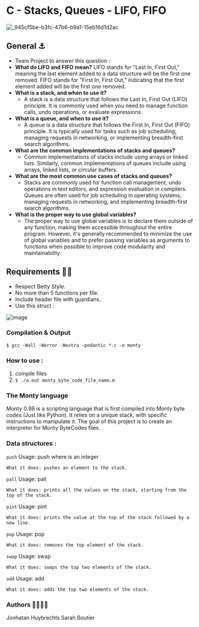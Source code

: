 # C - Stacks, Queues - LIFO, FIFO

![_945cf5be-b3fc-47b6-b9a1-15eb16d1d2ac](https://github.com/savvyh/holbertonschool_monty/assets/139894873/be269b77-361a-4807-b5ac-cc0dfe40bac2)

## General ⚓
- Team Project to answer this question :
- **What do LIFO and FIFO mean?**
LIFO stands for "Last In, First Out," meaning the last element added to a data structure will be the first one removed. FIFO stands for "First In, First Out," indicating that the first element added will be the first one removed.
- **What is a stack, and when to use it?**
   - A stack is a data structure that follows the Last In, First Out (LIFO) principle. It is commonly used when you need to manage function calls, undo operations, or evaluate expressions.
- **What is a queue, and when to use it?**
   - A queue is a data structure that follows the First In, First Out (FIFO) principle. It is typically used for tasks such as job scheduling, managing requests in networking, or implementing breadth-first search algorithms.
- **What are the common implementations of stacks and queues?**
   - Common implementations of stacks include using arrays or linked lists. Similarly, common implementations of queues include using arrays, linked lists, or circular buffers.
- **What are the most common use cases of stacks and queues?**
   - Stacks are commonly used for function call management, undo operations in text editors, and expression evaluation in compilers. Queues are often used for job scheduling in operating systems, managing requests in networking, and implementing breadth-first search algorithms.
- **What is the proper way to use global variables?**
   - The proper way to use global variables is to declare them outside of any function, making them accessible throughout the entire program. However, it's generally recommended to minimize the use of global variables and to prefer passing variables as arguments to functions when possible to improve code modularity and maintainability.

## Requirements 🕵️‍♀️
- Respect Betty Style.
- No more than 5 functions per file.
- Include header file with guardians.
- Use this struct :

![image](https://github.com/savvyh/holbertonschool_monty/assets/139894873/d63037c7-dec4-4fe4-8eb1-21b5ca1f642b)

### Compilation & Output
`$ gcc -Wall -Werror -Wextra -pedantic *.c -o monty`

### How to use :
1. compile files
2. `$ ./a.out monty_byte_code_file_name.m`

### The Monty language
Monty 0.98 is a scripting language that is first compiled into Monty byte codes (Just like Python). 
It relies on a unique stack, with specific instructions to manipulate it. The goal of this project is to create an interpreter for Monty ByteCodes files.

### Data structures :

`push`
    Usage: push <int> where <int> is an integer

    What it does: pushes an element to the stack.

`pall`
    Usage: pall

    What it does: prints all the values on the stack, starting from the top of the stack.

`pint`
    Usage: pint

    What it does: prints the value at the top of the stack followed by a new line.

`pop`
    Usage: pop

    What it does: removes the top element of the stack.

`swap`
    Usage: swap

    What it does: swaps the top two elements of the stack.

`add`
    Usage: add

    What it does: adds the top two elements of the stack. 

### Authors 🧞‍♀️🧞‍♂️
Jonhatan Huybrechts
Sarah Boutier
